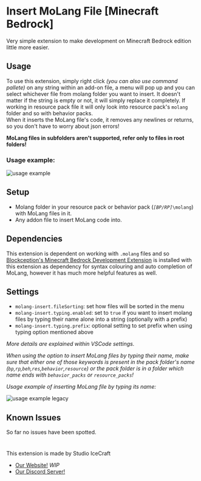 # Insert MoLang File \[Minecraft Bedrock\]

Very simple extension to make development on Minecraft Bedrock edition little more easier.

## Usage

To use this extension, simply right click *(you can also use command pallete)* on any string within an add-on file, a menu will pop up and you can select whichever file from molang folder you want to insert. It doesn't matter if the string is empty or not, it will simply replace it completely.
If working in resource pack file it will only look into resource pack's `molang` folder and so with behavior packs.  
When it inserts the MoLang file's code, it removes any newlines or returns, so you don't have to worry about json errors!

**MoLang files in subfolders aren't supported, refer only to files in root folders!**
### Usage example:

![usage example](https://raw.githubusercontent.com/PavelDobCZ23/Insert-Molang-File-VSCode-Extension-/main/assets/example_usage.gif)

## Setup

 - Molang folder in your resource pack or behavior pack (*`[BP/RP]`*`\molang`) with MoLang files in it.
 - Any addon file to insert MoLang code into.

## Dependencies

This extension is dependent on working with `.molang` files and so [Blockception's Minecraft Bedrock Development Extension](https://marketplace.visualstudio.com/items?itemName=BlockceptionLtd.blockceptionvscodeminecraftbedrockdevelopmentextension) is installed with this extension as dependency for syntax colouring and auto completion of MoLang, however it has much more helpful features as well.

## Settings

- `molang-insert.fileSorting`: set how files will be sorted in the menu
- `molang-insert.typing.enabled`: set to `true` if you want to insert molang files by typing their name alone into a string (optionally with a prefix)
- `molang-insert.typing.prefix`: optional setting to set prefix when using typing option mentioned above

*More details are explained within VSCode settings.*
  
*When using the option to insert MoLang files by typing their name, make sure that either one of those keywords is present in the pack folder's name (`bp`,`rp`,`beh`,`res`,`behavior`,`resource`) or the pack folder is in a folder which name ends with `behavior_packs` or `resource_packs`!*

*Usage example of inserting MoLang file by typing its name:*

![usage example legacy](https://raw.githubusercontent.com/PavelDobCZ23/Insert-Molang-File-VSCode-Extension-/main/assets/example_usage_legacy.gif)

## Known Issues

So far no issues have been spotted.

#

This extension is made by Studio IceCraft
 - [Our Website!](https://www.icecraftstudio.repl.co) *WIP*
 - [Our Discord Server!](https://discord.com/invite/K28m8cKp74)
